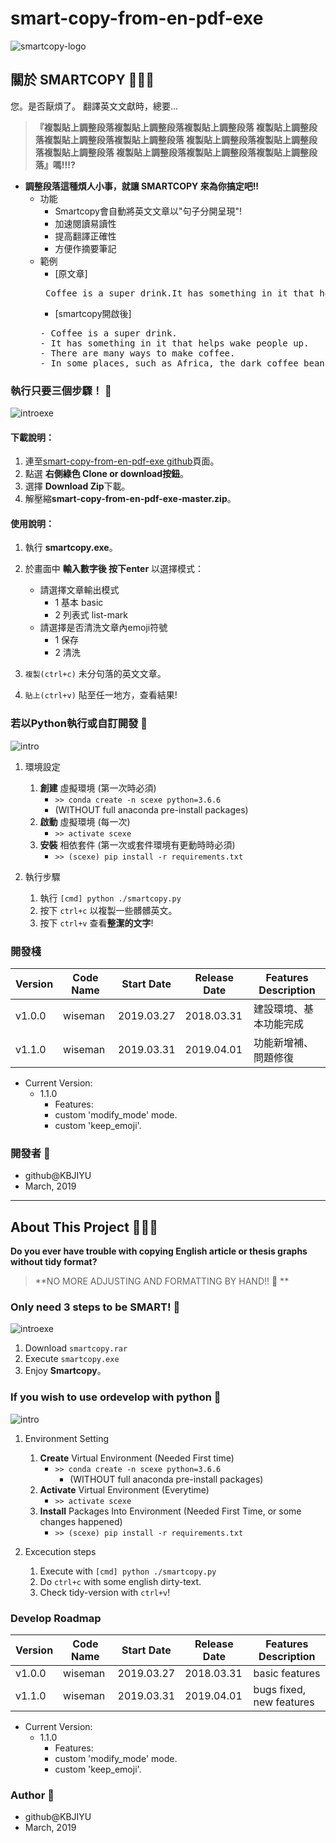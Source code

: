 # smart-copy-from-en-pdf-exe

![smartcopy-logo](/logo.png)

## 關於 SMARTCOPY 🚀👑🎈

您。是否厭煩了。 翻譯英文文獻時，總要...
> **『複製貼上調整段落複製貼上調整段落複製貼上調整段落 複製貼上調整段落複製貼上調整段落複製貼上調整段落 複製貼上調整段落複製貼上調整段落複製貼上調整段落 複製貼上調整段落複製貼上調整段落複製貼上調整段落』嗎!!!?**

- **調整段落這種煩人小事，就讓 SMARTCOPY 來為你搞定吧!!**
  - 功能
    - Smartcopy會自動將英文文章以"句子分開呈現"! 
    - 加速閱讀易讀性 
    - 提高翻譯正確性 
    - 方便作摘要筆記
  - 範例
    - [原文章]
    <pre> Coffee is a super drink.It has something in it that helps wake people up.There are many ways to make coffee.In some places, such as Africa, the dark coffee beans are bolied in water with suger.</pre>
    - [smartcopy開啟後] 
    <pre>- Coffee is a super drink. 
    - It has something in it that helps wake people up.      
    - There are many ways to make coffee.
    - In some places, such as Africa, the dark coffee beans are bolied in water with suger.</pre>

### 執行只要三個步驟！ 🍻

![introexe](/introexe.gif)

#### 下載說明： 

1. 連至[smart-copy-from-en-pdf-exe github](https://goo.gl/Pnkazc)頁面。 
2. 點選 **右側綠色 Clone or download按鈕**。
3. 選擇 **Download Zip**下載。
4. 解壓縮**smart-copy-from-en-pdf-exe-master.zip**。

#### 使用說明： 

1. 執行 **smartcopy.exe**。 
2. 於畫面中 **輸入數字後 按下enter** 以選擇模式： 

   - 請選擇文章輸出模式 
     - 1 基本 basic 
     - 2 列表式 list-mark
   - 請選擇是否清洗文章內emoji符號 
     - 1 保存 
     - 2 清洗 
3. `複製(ctrl+c)` 未分句落的英文文章。 
4. `貼上(ctrl+v)` 貼至任一地方，查看結果!


### 若以Python執行或自訂開發 🚩

![intro](/intro.gif)

1. 環境設定
   1. **創建** 虛擬環境 (第一次時必須)
      - `>> conda create -n scexe python=3.6.6`
      - (WITHOUT full anaconda pre-install packages)
   2. **啟動** 虛擬環境 (每一次)
      - `>> activate scexe`
   3. **安裝** 相依套件 (第一次或套件環境有更動時時必須)
      - `>> (scexe) pip install -r requirements.txt`

2. 執行步驟
   1. 執行 ``[cmd] python ./smartcopy.py``
   2. 按下 ``ctrl+c`` 以複製一些髒髒英文。
   3. 按下 ``ctrl+v`` 查看**整潔的文字**!

### 開發棧

| Version | Code Name | Start Date | Release Date | Features Description   |
| ------- | --------- | ---------- | ------------ | ---------------------- |
| v1.0.0  | wiseman   | 2019.03.27 | 2018.03.31   | 建設環境、基本功能完成   |
| v1.1.0  | wiseman   | 2019.03.31 | 2019.04.01   | 功能新增補、問題修復     |

- Current Version:
  - 1.1.0
    - Features:
    - custom 'modify_mode' mode.
    - custom 'keep_emoji'.

### 開發者 🐠

- github@KBJIYU
- March, 2019

---

## About This Project 🚀👑🎈

**Do you ever have trouble with copying English article or thesis graphs without tidy format?**
> **NO MORE ADJUSTING AND FORMATTING BY HAND!! 📢 **

### Only need 3 steps to be SMART! 🍻

![introexe](/introexe.gif)

1. Download `smartcopy.rar`
2. Execute `smartcopy.exe`
3. Enjoy **Smartcopy**。

### If you wish to use ordevelop with python 🚩

![intro](/intro.gif)

1. Environment Setting 
   1. **Create** Virtual Environment (Needed First time)
       - `>> conda create -n scexe python=3.6.6`
         - (WITHOUT full anaconda pre-install packages)
   2. **Activate** Virtual Environment (Everytime)
       - `>> activate scexe`
   3. **Install** Packages Into Environment (Needed First Time, or some changes happened)
       - `>> (scexe) pip install -r requirements.txt`

2. Excecution steps
   1. Execute with ``[cmd] python ./smartcopy.py``
   2. Do ``ctrl+c`` with some english dirty-text.
   3. Check tidy-version with ``ctrl+v``!

### Develop Roadmap

| Version | Code Name | Start Date | Release Date | Features Description      |
| ------- | --------- | ---------- | ------------ | ----------------------    |
| v1.0.0  | wiseman   | 2019.03.27 | 2018.03.31   | basic features            |
| v1.1.0  | wiseman   | 2019.03.31 | 2019.04.01   | bugs fixed, new features  |

- Current Version:
  - 1.1.0
    - Features:
    - custom 'modify_mode' mode.
    - custom 'keep_emoji'.

### Author 🐠

- github@KBJIYU
- March, 2019
